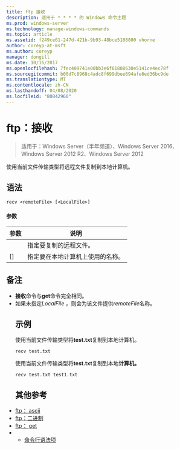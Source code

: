 ```yaml
---
title: ftp 接收
description: 适用于 * * * * 的 Windows 命令主题
ms.prod: windows-server
ms.technology: manage-windows-commands
ms.topic: article
ms.assetid: f249ce61-247d-421b-9b93-48bce5108800 vhorne
author: coreyp-at-msft
ms.author: coreyp
manager: dongill
ms.date: 10/16/2017
ms.openlocfilehash: 7fec409741e00bb3e6f61808630e5141ce4ec78f
ms.sourcegitcommit: b00d7c8968c4adc8f699dbee694afe6ed36bc9de
ms.translationtype: MT
ms.contentlocale: zh-CN
ms.lasthandoff: 04/08/2020
ms.locfileid: "80842960"
---
```

# <a name="ftp-recv"></a>ftp：接收

>适用于：Windows Server（半年频道）、Windows Server 2016、Windows Server 2012 R2、Windows Server 2012

使用当前文件传输类型将远程文件复制到本地计算机。   
## <a name="syntax"></a>语法  
```  
recv <remoteFile> [<LocalFile>]  
```  
#### <a name="parameters"></a>参数  

|   参数   |                   说明                    |
|---------------|--------------------------------------------------|
| <remoteFile>  |        指定要复制的远程文件。        |
| [<LocalFile>] | 指定要在本地计算机上使用的名称。 |

## <a name="remarks"></a>备注  
- **接收**命令与**get**命令完全相同。  
- 如果未指定*LocalFile* ，则会为该文件提供*remoteFile*名称。  
  ## <a name="examples"></a><a name=BKMK_Examples></a>示例  
  使用当前文件传输类型将**test.txt**复制到本地计算机。  
  ```  
  recv test.txt  
  ```  
  使用当前文件传输类型将**test.txt**复制到本地**计算机。**  
  ```  
  recv test.txt test1.txt  
  ```  
  ## <a name="additional-references"></a>其他参考  
- [ftp： ascii](ftp-ascii.md)  
- [ftp：二进制](ftp-binary.md)  
- [ftp： get](ftp-get.md)  
- - [命令行语法项](command-line-syntax-key.md)  
